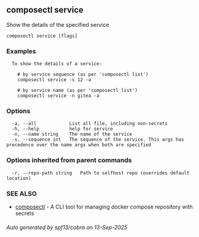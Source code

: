 ## composectl service

Show the details of the specified service

```
composectl service [flags]
```

### Examples

```
  To show the details of a service:
    
	# by service sequence (as per 'composectl list')
	composectl service -s 12 -a

	# by service name (as per 'composectl list')
	composectl service -n gitea -a

```

### Options

```
  -a, --all            List all file, including non-secrets
  -h, --help           help for service
  -n, --name string    The name of the service
  -s, --sequence int   The sequence of the service. This args has precedence over the name args when both are specified
```

### Options inherited from parent commands

```
  -r, --repo-path string   Path to selfhost repo (overrides default location)
```

### SEE ALSO

* [composectl](composectl.md)	 - A CLI tool for managing docker compose repository with secrets

###### Auto generated by spf13/cobra on 13-Sep-2025

